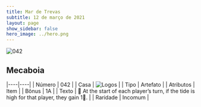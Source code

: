 ```yaml
---
title: Mar de Trevas
subtitle: 12 de março de 2021
layout: page
show_sidebar: false
hero_image: ../hero.png
---
```


![042](https://cdn.keyforgegame.com/media/card_front/pt/496_042_CP53GR9F45Q6_pt.png)

## Mecaboia

|----|----|
| Número | 042 |
| Casa | ![Logos](https://archonarcana.com/images/thumb/c/ce/Logos.png/22px-Logos.png "Logos") |
| Tipo | Artefato |
| Atributos | Item |
| Bônus | 1A |
| Texto |  At the start of each player’s turn, if the tide is high for that player, they gain 1. |
| Raridade | Incomum |
